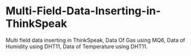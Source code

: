 # Multi-Field-Data-Inserting-in-ThinkSpeak
Multi field data inserting in ThinkSpeak,
Data Of Gas using MQ6,
Data of Humidity using DHT11,
Data of Temperature using DHT11.
